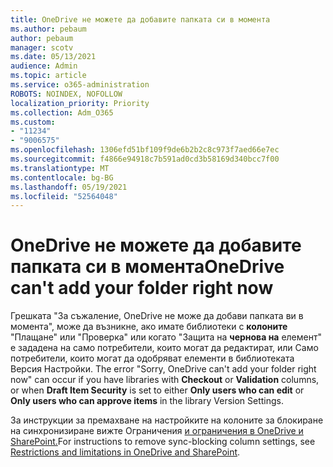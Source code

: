 ```yaml
---
title: OneDrive не можете да добавите папката си в момента
ms.author: pebaum
author: pebaum
manager: scotv
ms.date: 05/13/2021
audience: Admin
ms.topic: article
ms.service: o365-administration
ROBOTS: NOINDEX, NOFOLLOW
localization_priority: Priority
ms.collection: Adm_O365
ms.custom:
- "11234"
- "9006575"
ms.openlocfilehash: 1306efd51bf109f9de6b2b2c8c973f7aed66e7ec
ms.sourcegitcommit: f4866e94918c7b591ad0cd3b58169d340bcc7f00
ms.translationtype: MT
ms.contentlocale: bg-BG
ms.lasthandoff: 05/19/2021
ms.locfileid: "52564048"
---
```

# <a name="onedrive-cant-add-your-folder-right-now"></a><span data-ttu-id="a0949-102">OneDrive не можете да добавите папката си в момента</span><span class="sxs-lookup"><span data-stu-id="a0949-102">OneDrive can't add your folder right now</span></span>

<span data-ttu-id="a0949-103">Грешката "За съжаление, OneDrive не може да добави папката ви в момента", може да възникне, ако имате  библиотеки с **колоните** "Плащане" или "Проверка" или когато "Защита на  **чернова на** елемент" е зададена на само потребители, които могат да редактират, или Само потребители, които могат да одобряват елементи в библиотеката Версия Настройки. </span><span class="sxs-lookup"><span data-stu-id="a0949-103">The error "Sorry, OneDrive can't add your folder right now" can occur if you have libraries with **Checkout** or **Validation** columns, or when **Draft Item Security** is set to either **Only users who can edit** or **Only users who can approve items** in the library Version Settings.</span></span> 

<span data-ttu-id="a0949-104">За инструкции за премахване на настройките на колоните за блокиране на синхронизиране вижте Ограничения [и ограничения в OneDrive и SharePoint.](https://support.microsoft.com/office/64883a5d-228e-48f5-b3d2-eb39e07630fa)</span><span class="sxs-lookup"><span data-stu-id="a0949-104">For instructions to remove sync-blocking column settings, see [Restrictions and limitations in OneDrive and SharePoint](https://support.microsoft.com/office/64883a5d-228e-48f5-b3d2-eb39e07630fa).</span></span>

